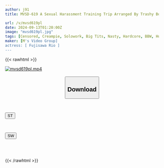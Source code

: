 ```yaml
---
author: j91
title: MVSD-619 A Sexual Harassment Training Trip Arranged By Trashy Bosses... They Planned To Get Her Drunk And Gang-rape Her... The Usually Quiet, Voluptuous Megaton Female Employee Turned Into A Beast With Alcohol And Aphrodisiacs! A Sweaty, Flesh-bombing, Drug-induced FUCK That Devours Dicks Until The Morning, Fujisawa Reo

url: /v/mvsd619pl
date: 2024-09-13T01:20:00Z
image: "mvsd619pl.jpg"
tags: [Censored, Creampie, Solowork, Big Tits, Nasty, Hardcore, BBW, Huge Butt	]
maker: [M's Video Group]
actress: [ Fujisawa Rio ]
---
```



{{< rawhtml >}}

<div class="video" data-videoid="pdRxpl0l1AurYJo">
    <a href="javascript:;">
        <img src="/v/mvsd619pl/mvsd619pl.jpg" width="WIDTH" height="HEIGHT" alt="mvsd619pl.mp4" loading="lazy">
    </a>
</div>

<script type="text/javascript" src="https://j91.asia/asset/on-demand-st.js"></script>

<br>
  <link rel="stylesheet" href="https://j91.asia/asset/bs5.css">
  
  <center>
  <button class="btn btn-primary" type="button" data-bs-toggle="collapse" data-bs-target=".multi-collapse" aria-expanded="false" aria-controls="multiCollapseExample1 multiCollapseExample2"><h2>Download</h2></button></center>
</p>
<div class="row">
  <div class="col">
    <div class="collapse multi-collapse" id="multiCollapseExample1">
      <div class="card card-body">
	      	      <br>
<div class="buttons">  
<p><a href="/v/mvsd619pl/st.html" target="_blank"><button class="btn-hover color-3"><i class="fa fa-download"></i> ST</button></a></p></div>
    </div>
  </div>
</div>
  <div class="col">
    <div class="collapse multi-collapse" id="multiCollapseExample2">
      <div class="card card-body">
	      <br>
<div class="buttons">
<p><a href="/v/mvsd619pl/sw.html" target="_blank"><button class="btn-hover color-2"><i class="fa fa-download"></i> SW</button></a></p></div>
<br><br>
      </div>
    </div>
  </div>
</div>

{{< /rawhtml >}}